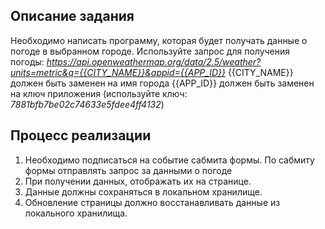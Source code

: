 ## Описание задания

Необходимо написать программу, которая будет получать данные о погоде в выбранном городе.
Используйте запрос для получения погоды: *https://api.openweathermap.org/data/2.5/weather?units=metric&q={{CITY_NAME}}&appid={{APP_ID}}*
{{CITY_NAME}} должен быть заменен на имя города
{{APP_ID}} должен быть заменен на ключ приложения (используйте ключ: *7881bfb7be02c74633e5fdee4ff4132*)

## Процесс реализации

1. Необходимо подписаться на событие сабмита формы. По сабмиту формы отправлять запрос за данными о погоде
2. При получении данных, отображать их на странице.
3. Данные должны сохраняться в локальном хранилище.
4. Обновление страницы должно восстанавливать данные из локального хранилища.